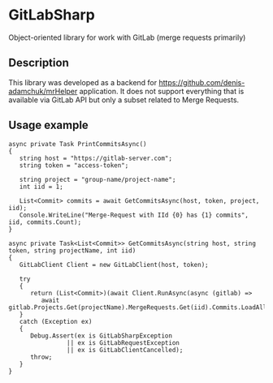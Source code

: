 # GitLabSharp

Object-oriented library for work with GitLab (merge requests primarily)

## Description
This library was developed as a backend for https://github.com/denis-adamchuk/mrHelper application.
It does not support everything that is available via GitLab API but only a subset related to Merge Requests.

## Usage example
```
async private Task PrintCommitsAsync()
{
   string host = "https://gitlab-server.com";
   string token = "access-token";
   
   string project = "group-name/project-name";
   int iid = 1;
   
   List<Commit> commits = await GetCommitsAsync(host, token, project, iid);
   Console.WriteLine("Merge-Request with IId {0} has {1} commits", iid, commits.Count);
}

async private Task<List<Commit>> GetCommitsAsync(string host, string token, string projectName, int iid)
{
   GitLabClient Client = new GitLabClient(host, token);

   try
   {
      return (List<Commit>)(await Client.RunAsync(async (gitlab) =>
         await gitlab.Projects.Get(projectName).MergeRequests.Get(iid).Commits.LoadAllTaskAsync()));
   }
   catch (Exception ex)
   {
      Debug.Assert(ex is GitLabSharpException
                || ex is GitLabRequestException
                || ex is GitLabClientCancelled);
      throw;
   }
}
```
